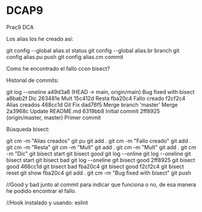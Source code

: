 # DCAP9

Prac9 DCA

Los alias los he creado así:

git config --global alias.st status
git config --global alias.br branch
git config alias.pu push
git config alias.cm commit


Como he encontrado el fallo ccon bisect?

Historial de commits:

git log --oneline
a49d3a6 (HEAD -> main, origin/main) Bug fixed with bisect
a8bab2f Dic
263481e Mult
15c412d Resta
fba20c4 Fallo creado
f2cf2c4 Alias creados
468cc1d Git Fix
dad76f5 Merge branch 'master' Merge
2a3968c Update README.md
6319bb8 Initial commit
2ff8925 (origin/master, master) Primer commit

Búsqueda bisect:

git cm -m "Alias creados"
git pu
git add .
git cm -m "Fallo creado"
git add .
git cm -m "Resta"
git cm -m "Mult"
git add .
git cm -m "Mult"
git add .
git cm -m "Dic"
git bisect start
git bisect good
git log --online
git log --oneline
git bisect start
git bisect bad
git log --oneline
git bisect good 2ff8925
git bisect good 468cc1d
git bisect bad fba20c4
git bisect good f2cf2c4
git bisect reset
git show fba20c4
git add .
git cm -m "Bug fixed with bisect"
git push

//Good y bad junto al commit para indicar que funciona o no, de esa manera he podido encontrar el fallo.

//Hook instalado y usando: eslint
